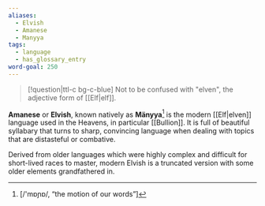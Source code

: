 ```yaml
---
aliases:
  - Elvish
  - Amanese
  - Manyya
tags:
  - language
  - has_glossary_entry
word-goal: 250
---
```

>[!question|ttl-c bg-c-blue]  Not to be confused with "elven", the adjective form of [[Elf|elf]].

**Amanese** or **Elvish**, known natively as **Mänyya**[^1] is the modern [[Elf|elven]] language used in the Heavens, in particular [[Bullion]]. It is full of beautiful syllabary that turns to sharp, convincing language when dealing with topics that are distasteful or combative.

Derived from older languages which were highly complex and difficult for short-lived races to master, modern Elvish is a truncated version with some older elements grandfathered in.

[^1]:[/'mɒɲɒ/, “the motion of our words”]